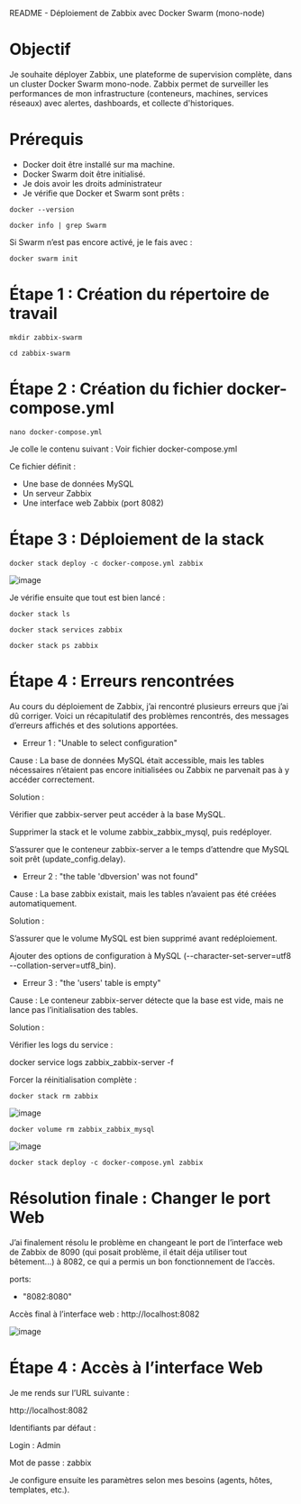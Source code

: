 README - Déploiement de Zabbix avec Docker Swarm (mono-node)

# Objectif

Je souhaite déployer Zabbix, une plateforme de supervision complète, dans un cluster Docker Swarm mono-node. Zabbix permet de surveiller les performances de mon infrastructure (conteneurs, machines, services réseaux) avec alertes, dashboards, et collecte d'historiques.

# Prérequis

- Docker doit être installé sur ma machine.
- Docker Swarm doit être initialisé.
- Je dois avoir les droits administrateur
- Je vérifie que Docker et Swarm sont prêts :

`docker --version`

`docker info | grep Swarm`

Si Swarm n’est pas encore activé, je le fais avec :

`docker swarm init`

# Étape 1 : Création du répertoire de travail

`mkdir zabbix-swarm`

`cd zabbix-swarm`

# Étape 2 : Création du fichier docker-compose.yml

`nano docker-compose.yml`

Je colle le contenu suivant :
Voir fichier docker-compose.yml

Ce fichier définit :

- Une base de données MySQL
- Un serveur Zabbix
- Une interface web Zabbix (port 8082)

# Étape 3 : Déploiement de la stack

`docker stack deploy -c docker-compose.yml zabbix`

![image](https://github.com/user-attachments/assets/9726caa2-0922-4187-aef3-29741fc0b291)


Je vérifie ensuite que tout est bien lancé :

`docker stack ls`

`docker stack services zabbix`

`docker stack ps zabbix`


# Étape 4 : Erreurs rencontrées

Au cours du déploiement de Zabbix, j’ai rencontré plusieurs erreurs que j’ai dû corriger. Voici un récapitulatif des problèmes rencontrés, des messages d’erreurs affichés et des solutions apportées.

- Erreur 1 : "Unable to select configuration"

Cause : La base de données MySQL était accessible, mais les tables nécessaires n’étaient pas encore initialisées ou Zabbix ne parvenait pas à y accéder correctement.

Solution :

Vérifier que zabbix-server peut accéder à la base MySQL.

Supprimer la stack et le volume zabbix_zabbix_mysql, puis redéployer.

S’assurer que le conteneur zabbix-server a le temps d’attendre que MySQL soit prêt (update_config.delay).



- Erreur 2 : "the table 'dbversion' was not found"

Cause : La base zabbix existait, mais les tables n’avaient pas été créées automatiquement.

Solution :

S’assurer que le volume MySQL est bien supprimé avant redéploiement.

Ajouter des options de configuration à MySQL (--character-set-server=utf8 --collation-server=utf8_bin).



- Erreur 3 : "the 'users' table is empty"

Cause : Le conteneur zabbix-server détecte que la base est vide, mais ne lance pas l’initialisation des tables.

Solution :

Vérifier les logs du service :

docker service logs zabbix_zabbix-server -f

Forcer la réinitialisation complète :

`docker stack rm zabbix`

![image](https://github.com/user-attachments/assets/f79ad85c-79f9-4948-a13a-1c85d988adbf)


`docker volume rm zabbix_zabbix_mysql`

![image](https://github.com/user-attachments/assets/d4c4a36d-02fc-4b91-8ee0-7e7204a9442a)


`docker stack deploy -c docker-compose.yml zabbix`


# Résolution finale : Changer le port Web

J’ai finalement résolu le problème en changeant le port de l’interface web de Zabbix de 8090 (qui posait problème, il était déja utiliser tout bêtement...) à 8082, ce qui a permis un bon fonctionnement de l’accès.

ports:
  - "8082:8080"

Accès final à l’interface web : http://localhost:8082

![image](https://github.com/user-attachments/assets/f626b56a-8ec6-4155-b93e-41d7f91e8d58)
































# Étape 4 : Accès à l’interface Web

Je me rends sur l’URL suivante :

http://localhost:8082

Identifiants par défaut :

Login : Admin

Mot de passe : zabbix

Je configure ensuite les paramètres selon mes besoins (agents, hôtes, templates, etc.).

